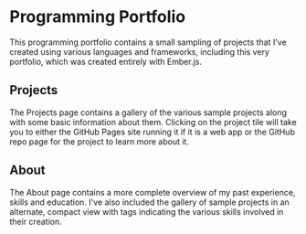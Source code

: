 # Programming Portfolio

This programming portfolio contains a small sampling of projects that I've created using various languages and frameworks, including this very portfolio, which was created entirely with Ember.js.

## Projects

The Projects page contains a gallery of the various sample projects along with some basic information about them. Clicking on the project tile will take you to either the GitHub Pages site running it if it is a web app or the GitHub repo page for the project to learn more about it.

## About

The About page contains a more complete overview of my past experience, skills and education. I've also included the gallery of sample projects in an alternate, compact view with tags indicating the various skills involved in their creation.
